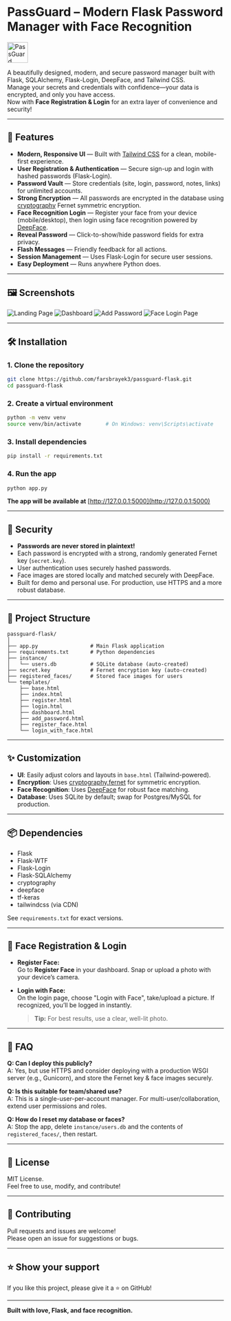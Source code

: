 # PassGuard – Modern Flask Password Manager with Face Recognition

<img src="https://cdn-icons-png.flaticon.com/512/3064/3064197.png" alt="PassGuard Logo" height="48" />

A beautifully designed, modern, and secure password manager built with Flask, SQLAlchemy, Flask-Login, DeepFace, and Tailwind CSS.  
Manage your secrets and credentials with confidence—your data is encrypted, and only you have access.  
Now with **Face Registration & Login** for an extra layer of convenience and security!

---

## 🚀 Features

- **Modern, Responsive UI** — Built with [Tailwind CSS](https://tailwindcss.com/) for a clean, mobile-first experience.
- **User Registration & Authentication** — Secure sign-up and login with hashed passwords (Flask-Login).
- **Password Vault** — Store credentials (site, login, password, notes, links) for unlimited accounts.
- **Strong Encryption** — All passwords are encrypted in the database using [cryptography](https://cryptography.io/) Fernet symmetric encryption.
- **Face Recognition Login** — Register your face from your device (mobile/desktop), then login using face recognition powered by [DeepFace](https://github.com/serengil/deepface).
- **Reveal Password** — Click-to-show/hide password fields for extra privacy.
- **Flash Messages** — Friendly feedback for all actions.
- **Session Management** — Uses Flask-Login for secure user sessions.
- **Easy Deployment** — Runs anywhere Python does.

---

## 🖼️ Screenshots

![Landing Page](https://img001.prntscr.com/file/img001/jGgUsQl9QhOduTxVHXrhEA.png)
![Dashboard](https://img001.prntscr.com/file/img001/VyQK1FrYRgGKIgEm7TXagw.png)
![Add Password](https://img001.prntscr.com/file/img001/A3InThfAQe6-ZkboleuoTg.png)
![Face Login Page](https://img001.prntscr.com/file/img001/your-new-face-login-screenshot.png)

---

## 🛠️ Installation

### 1. Clone the repository

```bash
git clone https://github.com/farsbrayek3/passguard-flask.git
cd passguard-flask
```

### 2. Create a virtual environment

```bash
python -m venv venv
source venv/bin/activate        # On Windows: venv\Scripts\activate
```

### 3. Install dependencies

```bash
pip install -r requirements.txt
```

### 4. Run the app

```bash
python app.py
```

**The app will be available at** [http://127.0.0.1:5000](http://127.0.0.1:5000)

---

## 🔐 Security

- **Passwords are never stored in plaintext!**
- Each password is encrypted with a strong, randomly generated Fernet key (`secret.key`).
- User authentication uses securely hashed passwords.
- Face images are stored locally and matched securely with DeepFace.
- Built for demo and personal use. For production, use HTTPS and a more robust database.

---

## 📂 Project Structure

```
passguard-flask/
│
├── app.py                 # Main Flask application
├── requirements.txt       # Python dependencies
├── instance/
│   └── users.db           # SQLite database (auto-created)
├── secret.key             # Fernet encryption key (auto-created)
├── registered_faces/      # Stored face images for users
└── templates/
    ├── base.html
    ├── index.html
    ├── register.html
    ├── login.html
    ├── dashboard.html
    ├── add_password.html
    ├── register_face.html
    └── login_with_face.html
```

---

## ✨ Customization

- **UI**: Easily adjust colors and layouts in `base.html` (Tailwind-powered).
- **Encryption**: Uses [cryptography.fernet](https://cryptography.io/en/latest/fernet/) for symmetric encryption.
- **Face Recognition**: Uses [DeepFace](https://github.com/serengil/deepface) for robust face matching.
- **Database**: Uses SQLite by default; swap for Postgres/MySQL for production.

---

## 📦 Dependencies

- Flask
- Flask-WTF
- Flask-Login
- Flask-SQLAlchemy
- cryptography
- deepface
- tf-keras
- tailwindcss (via CDN)

See `requirements.txt` for exact versions.

---

## 🤳 Face Registration & Login

- **Register Face:**  
  Go to **Register Face** in your dashboard. Snap or upload a photo with your device’s camera.
- **Login with Face:**  
  On the login page, choose "Login with Face", take/upload a picture. If recognized, you’ll be logged in instantly.

  > **Tip:** For best results, use a clear, well-lit photo.

---

## 🙋 FAQ

**Q: Can I deploy this publicly?**  
A: Yes, but use HTTPS and consider deploying with a production WSGI server (e.g., Gunicorn), and store the Fernet key & face images securely.

**Q: Is this suitable for team/shared use?**  
A: This is a single-user-per-account manager. For multi-user/collaboration, extend user permissions and roles.

**Q: How do I reset my database or faces?**  
A: Stop the app, delete `instance/users.db` and the contents of `registered_faces/`, then restart.

---

## 📄 License

MIT License.  
Feel free to use, modify, and contribute!

---

## 🤝 Contributing

Pull requests and issues are welcome!  
Please open an issue for suggestions or bugs.

---

## ⭐️ Show your support

If you like this project, please give it a ⭐️ on GitHub!

---

**Built with love, Flask, and face recognition.**
